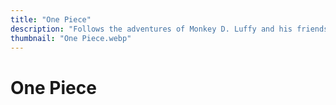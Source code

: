 ```yaml
---
title: "One Piece"
description: "Follows the adventures of Monkey D. Luffy and his friends in order to find the greatest treasure ever left by the legendary Pirate, Gol D Roger. The famous mystery treasure named One Piece."
thumbnail: "One Piece.webp"
---
```


# One Piece
